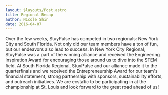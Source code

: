 ```yaml
---
layout: $layouts/Post.astro
title: Regional Recap
author: Nicole Shin
date: 2016-04-07
---
```


Over the few weeks, StuyPulse has competed in two regionals: New York City and South Florida. Not only did our team members have a ton of fun, but our endeavors also lead to success. In New York City Regional, StuyPulse was a part of the winning alliance and received the Engineering Inspiration Award for encouraging those around us to dive into the STEM field. At South Florida Regional, StuyPulse and our alliance made it to the quarterfinals and we received the Entrepreneurship Award for our team's financial statement, strong partnership with sponsors, sustainability efforts, and outreach initiatives. We are ecstatic to be participating in at the championship at St. Louis and look forward to the great road ahead of us!
